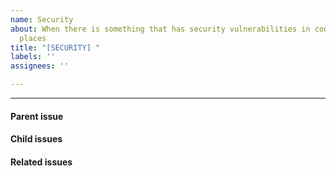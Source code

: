 ```yaml
---
name: Security
about: When there is something that has security vulnerabilities in code or other
  places
title: "[SECURITY] "
labels: ''
assignees: ''

---
```


---

<!-- Issue relationships
If it is possible, link issues via task lists sorted by issue numbers like:

- [ ] #1 [BUG] X is not working
- [ ] #2 [DESIGN] Design for X
-->

#### Parent issue



#### Child issues



#### Related issues
